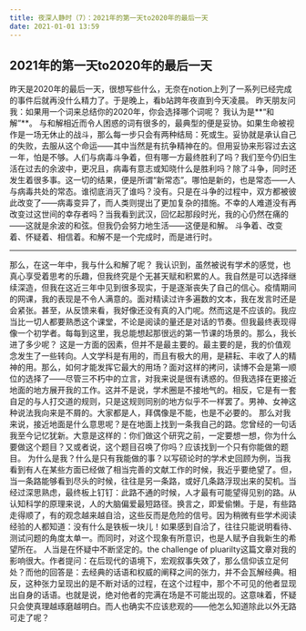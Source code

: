```yaml
---
title: 夜深人静时（7）：2021年的第一天to2020年的最后一天
date: 2021-01-01 13:59
---
```


## 2021年的第一天to2020年的最后一天

昨天是2020年的最后一天，很想写些什么，无奈在notion上列了一系列已经完成的事件后就再没什么精力了。于是晚上，看b站跨年夜直到今天凌晨。
昨天朋友问我：如果用一个词来总结你的2020年，你会选择哪个词呢？
我认为是**“和解”**。
与和解相近而令人困惑的词有很多的，最典型的便是妥协。如果生命被视作是一场无休止的战斗，那么每一步只会有两种结局：死或生。妥协就是承认自己的失败，去服从这个命运——其中当然是有抗争精神在的。但用妥协来形容过去这一年，怕是不够。人们与病毒斗争着，但有哪一方最终胜利了吗？我们至今仍旧生活在过去的余波中，更况且，病毒有意志或知晓什么是胜利吗？除了斗争，同时还发生着很多事。这一切的结果，便是所谓“新常态”。哪怕是新的，也是常态——人与病毒共处的常态。谁彻底消灭了谁吗？没有。只是在斗争的过程中，双方都被彼此改变了——病毒变异了，而人类则提出了更加复杂的措施。不幸的人难道没有再改变过这世间的幸存者吗？当我看到武汉，回忆起那段时光，我的心仍然在痛的——这就是余波的和弦。但我仍会努力地生活——这便是和解。
斗争着、改变着、怀疑着、相信着。和解不是一个完成时，而是进行时。
- - - - -
那么，在这一年中，我与什么和解了呢？
我认识到，虽然被说有学术的感觉，也真心享受着思考的乐趣，但我终究是个无甚天赋和积累的人。我自然是可以选择继续深造，但我在这近三年中见到很多现实，于是逐渐丧失了自己的信心。疫情期间的网课，我的表现是不令人满意的。面对精读过许多遍数的文本，我在发言时还是会紧张。甚至，从反馈来看，我好像还没有真的入门呢。然而这是不应该的。我应当比一切人都要熟悉这个课堂，不论是阅读的量还是对话的节奏。但我最终表现得像一个初学者。每每到这里，我总能想起那很远的第一节课的场景的。那么，我长进了多少呢？
这是一方面的因素，但并不是最主要的。最主要的是，我的价值观念发生了一些转向。人文学科是有用的，而且有极大的用，是耕耘、丰收了人的精神的用。那么，如何才能发挥它最大的用场？面对这样的拷问，读博不会是第一顺位的选择了——尽管三不朽中的立言，对我来说是很有诱惑的。但我选择在更接近地面的地方展开我的工作。这并不是说，学术圈是不接地气的。相反，它是有一套自足的与人打交道的规则，只是这规则同别的地方似乎不一样罢了。男神、女神这种说法我向来是不屑的。大家都是人，拜偶像是不能，也是不必要的。
那么对我来说，接近地面是什么意思呢？是在地面上找到一条我自己的路。您曾经的一句话我至今记忆犹新。大意是这样的：你们做这个研究之前，一定要想一想，你为什么要做这个题目？又或者说，这个题目召唤了你吗？应该找到一个只有你能做的题目。
为什么是我？什么是只有我能做的事？以写硕论时的学术史回顾为例，当我看到有人在某些方面已经做了相当完善的文献工作的时候，我近乎要绝望了。但，当一条路能够看到尽头的时候，往往是另一条路，或好几条路浮现出来的契机。当经过深思熟虑，最终板上钉钉：此路不通的时候，人才最有可能望得见别的路。从认知科学的原理来说，人的大脑偏爱最短路径。换言之，即爱偷懒。于是，有些路走得顺了，有的观念越来越自洽，这些反而是危险的信号。因为稍微有些学术阅读经验的人都知道：没有什么是铁板一块儿！如果感到自洽了，往往只能说明看待、测试问题的角度太单一。而同时，对这个现象有所意识，也是人赋予自我新生的希望所在。
人当是在怀疑中不断坚定的。the challenge of pluarilty这篇文章对我的影响很大。作者提问：在后现代的语境下，宏观叙事失效了，那么信仰该立足何处？而他的回答是：去经典的话语和权威的阐释之间的张力，并不会瓦解经典。相反，这种张力呈现出的是不断对话的过程，在这个过程中，那个不可见的他者显现出自身的话语。也就是说，绝对他者的完满在场是不可能出现的。这意味着，怀疑只会使真理越琢磨越明白。而人也确实不应该悲观的——他怎么知道除此以外无路可走了呢？
